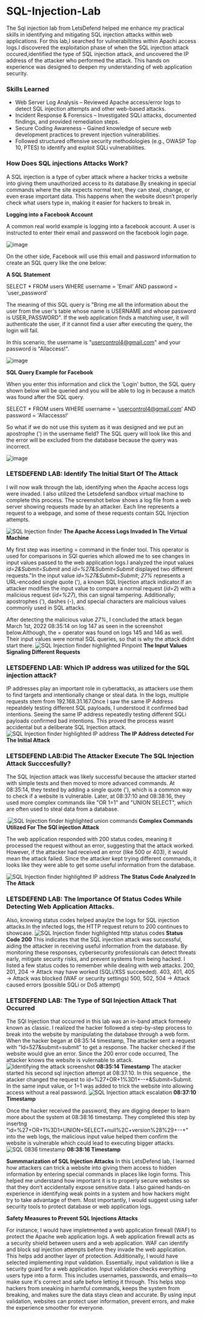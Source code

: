 # SQL-Injection-Lab




The Sql injection lab from LetsDefend helped me enhance my practical skills in identifying and mitigating SQL injection attacks within web applications. For this lab,I searched for vulnerabiltiites within Apachi access logs.I discovered the exploitation phase of when the SQL injection attack occured,identified the type of SQL injection attack, and uncovered the IP address of the attacker who performed the attack. This hands on experience was designed to deepen my understanding of web application security. 


### Skills Learned

- Web Server Log Analysis – Reviewed Apache access/error logs to detect SQL injection attempts and other web-based attacks.
- Incident Response & Forensics – Investigated SQLi attacks, documented findings, and provided remediation steps.
- Secure Coding Awareness – Gained knowledge of secure web development practices to prevent injection vulnerabilities.
- Followed structured offensive security methodologies (e.g., OWASP Top 10, PTES) to identify and exploit SQLi vulnerabilities.



### How Does SQL injections Attacks Work?
A SQL injection is a type of cyber attack where a hacker tricks a website into giving them unauthorized access to its database.By sneaking in special commands where the site expects normal text, they can steal, change, or even erase important data. This happens when the website doesn’t properly check what users type in, making it easier for hackers to break in.

**Logging into a Facebook Account**


A common real world example is logging into a facebook account. A user is instructed to enter their email and password on the facebook login page. 


![image](https://github.com/user-attachments/assets/499068a1-b128-4e57-ad4e-1e275772848e)


On the other side, Facebook will use this email and password information to create an SQL query like the one below:


**A SQL Statement**


SELECT * FROM users WHERE username = 'Email’ AND password = 'user_password'

The meaning of this SQL query is "Bring me all the information about the user from the user's table whose name is USERNAME and whose password is USER_PASSWORD". If the web application finds a matching user, it will authenticate the user, if it cannot find a user after executing the query, the login will fail.


In this scenario, the username is "usercontrol4@gmail.com" and your password is "Allaccess!". 

![image](https://github.com/user-attachments/assets/c6f5a57c-dc63-4eda-96f9-d00eb7a7843a)

**SQL Query Example for Facebook**

 When you enter this information and click the 'Login' button, the SQL query shown below will be queried and you will be able to log in because a match was found after the SQL query.

SELECT * FROM users WHERE username = ‘usercontrol4@gmail.com’ AND password = 'Allaccesss!'

So what if we do not use this system as it was designed and we put an apostrophe (') in the username field? The SQL query will look like this and the error will be excluded from the database because the query was incorrect.

![image](https://github.com/user-attachments/assets/f6250b27-dbd3-4aeb-8060-67dec51822a7)


### LETSDEFEND LAB: Identify The Initial Start Of The Attack

I will now walk through the lab, identifying when the Apache access logs were invaded. I also utilized the Letsdefend sandbox virtual machine to complete this process. The screenshot below shows a log file from a web server showing requests made by an attacker. Each line represents a request to a webpage, and some of these requests contain SQL Injection attempts.

![SQL Injection finder](https://github.com/user-attachments/assets/c676df15-14ac-4326-8e9f-a78cbcce972e)
 **The Apache Access Logs Invaded In The Virtual Machine**
 
My first step was inserting = command in the finder tool. This operator is used for comparisons in SQl queries which allowed me to see changes in input values passed to the web application logs.I analyzed the input values *id=2&Submit=Submit*  and  *id=%27&Submit=Submit* displayed two different requests."In the input value *id=%27&Submit=Submit*; *27%* represents a URL-encoded single quote ('), a known SQL Injection attack indicator.If an attacker modifies the input value to compare a normal request (*id=2*) with a malicious request (*id=%27*), this can signal tampering.
Additionally; apostrophes ('), dashes (-), and special characters are malicious values commonly used in SQL attacks. 

After detecting the malicious value *27%*, I concluded the attack began March 1st, 2022 08:35:14 on log 147 as seen in the screenshot below.Although, the = operator was found on logs 145 and 146 as well. Their input values were normal SQL queries, so that is why the attack didnt start there. 
![SQL Injection finder highlighted Pinpoint ](https://github.com/user-attachments/assets/02b7726e-6c99-4f97-b5ac-c610b3e0fb62)
**The Input Values Signaling Different Requests**

### LETSDEFEND LAB: Which IP address was utilized for the SQL injection attack? 
IP addresses play an important role in cyberattacks, as attackers use them to find targets and intentionally change or steal data.
In the logs, multiple requests stem from 192.168.31.167.Once I saw the same IP Address repeatdely testing different SQL payloads, I understood it confirmed bad intentions. Seeing the same IP address repeatedly testing different SQLi payloads confirmed bad intentions. 
This proved the process wasnt  accidental but a deliberate SQL Injection attack.
![SQL Injection finder highlighted IP address](https://github.com/user-attachments/assets/2ec21b6e-478b-4c8d-a451-6dc23f213e5d)
**The IP Address detected For The Initial Attack**


### LETSDEFEND LAB:Did The Attacker Execute The SQL Injection Attack Succcesfully?
The SQL Injection attack was likely successful because the attacker started with simple tests and then moved to more advanced commands. At 08:35:14, they tested by adding a single quote ('), which is a common way to check if a website is vulnerable. Later, at 08:37:10 and 08:38:16, they used more complex commands like "OR 1=1" and "UNION SELECT", which are often used to steal data from a database.

.![SQL Injection finder highlighted union commands](https://github.com/user-attachments/assets/b2071f5c-53cc-4540-b7a9-70d4c2778fe2)
**Complex Commands Utilized For The SQl injection Attack**

The web application responded with 200 status codes, meaning it processed the request without an error, suggesting that the attack worked. However, if the attacker had received an error (like 500 or 403), it would mean the attack failed. Since the attacker kept trying different commands, it looks like they were able to get some useful information from the database.


![SQL Injection finder highlighted IP address](https://github.com/user-attachments/assets/697e01f9-e108-42f9-9ecf-cd08698522d8)
**The Status Code Analyzed In The Attack**

### LETSDEFEND LAB: The Importance Of Status Codes While Detecting Web Application Attacks. 
Also, knowing status codes helped anaylze the logs for SQL injection attacks.In the infected logs, the HTTP request return to 200 continues to showcase. 
![SQL Injection finder highlighted http status codes](https://github.com/user-attachments/assets/31d3ce7c-b359-4368-a379-b6f20ab61795)
 **Status Code 200**
This indicates that the SQL injection attack was successful, aiding the attacker in receiving useful information from the database. 
By monitoring these responses, cybersecurity professionals can detect threats early, mitigate security risks, and prevent systems from being hacked.
I listed a few status codes to remember while dealing with web attacks. 
200, 201, 204 → Attack may have worked (SQLi/XSS succeeded).
403, 401, 405 → Attack was blocked (WAF or security settings)
 500, 502, 504 → Attack caused errors (possible SQLi or DoS attempt)

### LETSDEFEND LAB: The Type of SQl Injection Attack That Occurred
The SQl Injection that occurred in this lab was an in-band attack formeely known as classic.
I realized the hacker followed a step-by-step process to break into the website by manipulating the database through a web form. When the hacker began at 08:35:14 timestamp, The attacker sent a request with "Id=527&submit=submit" to get a response. The hacker checked if the website would give an error. Since the 200 error code occurred, The attacker knows the website is vulernable to attack. 
![Identifying the attack screenshot ](https://github.com/user-attachments/assets/192239b5-befa-44be-bf4b-2424aaf56811)
**08:35:14 Timestamp**
The atacker started his second sql injection attempt at 08:37:10. In this sequence , the atacker changed the request to id=%27+OR+1%3D1+--+&Submit=Submit. In the same input value, or 1=1 was added to trick the website into allowing access without a real password. 
![SQL Injection attack escalation ](https://github.com/user-attachments/assets/11f2363c-7220-4a95-a69a-043a13eb579a)
**08:37:10 Timestamp**

Once the hacker received the password, they are digging deeper to learn more about the system at 08:38:16 timestamp. They completed this step by insertng "id=%27+OR+1%3D1+UNION+SELECT+null%2C+version%28%29+--+"
into the web logs, the malicious input value helped them confirm the website is vulnerable which could lead to executing bigger attacks. 
![SQL 0836 timestamp](https://github.com/user-attachments/assets/14c4e294-48b0-45da-b2ad-7f302a953031)
**08:38:16 Timestamp**


**Summmarization of SQL Injection Attacks**
In this LetsDefend lab, I learned how attackers can trick a website into giving them access to hidden information by entering special commands in places like login forms. This helped me understand how important it is to properly secure websites so that they don’t accidentally expose sensitive data. I also gained hands-on experience in identifying weak points in a system and how hackers might try to take advantage of them. Most importantly, I would suggest using safer security tools to protect database or web application logs. 

**Safety Measures to Prevent SQL Injections Attacks**

For instance, I would have impletmented a web application firewall (WAF) to protect the Apache web application logs. A web application firewall acts as a security shield between users and a web application. WAF can identify and block sql injection attempts before they invade the web application. This helps add another layer of protection. 
Additionally, I would have selected implementing input validation. Essentially, input validation is like a security guard for a web application. Input validation checks everything users type into a form. This includes usernames, passwords, and  emails—to make sure it's correct and safe before letting it through. This helps stop hackers from sneaking in harmful commands, keeps the system from breaking, and makes sure the data stays clean and accurate. By using input validation, websites can protect user information, prevent errors, and make the experience smoother for everyone.


